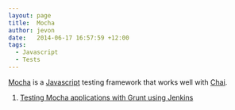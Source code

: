 ```yaml
---
layout: page
title:  Mocha
author: jevon
date:   2014-06-17 16:57:59 +12:00
tags:
  - Javascript
  - Tests
---
```


[Mocha](mocha.md) is a [Javascript](javascript.md) testing framework that works well with [Chai](chai.md).

1. [Testing Mocha applications with Grunt using Jenkins](testing-mocha-applications-with-grunt-using-jenkins.md)
